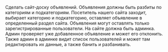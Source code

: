 Сделать сайт-доску объявлений. Объявления должны быть разбиты по категориям и подкатегориям. 
Посетитель нашего сайта заходит, выбирает категорию и подкатегорию, оставляет объявление в определенный раздел сайта. 
Объявления могут оставлять только зарегистрированные пользователи. 
На сайте должна быть админка. Админ проверяет уже добавленное объявление и может его отклонить. 
Также админ в админке видит список пользователей и может там редактировать их данные, а также банить и разбанивать.
